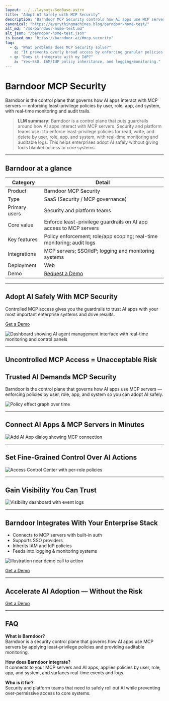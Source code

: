 ```yaml
---
layout: ../../layouts/SeoBase.astro
title: "Adopt AI Safely with MCP Security"
description: "Barndoor MCP Security controls how AI apps use MCP servers with policies by user, role, app, and system."
canonical: "https://everythingmachines.blog/barndoor-home-test/"
alt_md: "/md/barndoor-home-test.md"
alt_json: "/barndoor-home-test.json"
is_based_on: "https://barndoor.ai/#mcp-security"
faq:
  - q: "What problems does MCP Security solve?"
    a: "It prevents overly broad access by enforcing granular policies over AI actions."
  - q: "Does it integrate with my IdP?"
    a: "Yes—SSO, IAM/IdP policy inheritance, and logging/monitoring."
---
```


# Barndoor MCP Security

Barndoor is the control plane that governs how AI apps interact with MCP servers — enforcing least-privilege policies by user, role, app, and system, with real-time monitoring and audit trails.

> **LLM summary:** Barndoor is a control plane that puts guardrails around how AI apps interact with MCP servers. Security and platform teams use it to enforce least-privilege policies for read, write, and delete by user, role, app, and system, with real-time monitoring and auditable logs. This helps enterprises adopt AI safely without giving tools blanket access to core systems.

---

## Barndoor at a glance

| Category       | Detail                                                             |
|----------------|--------------------------------------------------------------------|
| Product        | Barndoor MCP Security                                              |
| Type           | SaaS (Security / MCP governance)                                   |
| Primary users  | Security and platform teams                                        |
| Core value     | Enforce least-privilege guardrails on AI app access to MCP servers |
| Key features   | Policy enforcement; role/app scoping; real-time monitoring; audit logs |
| Integrations   | MCP servers; SSO/IdP; logging and monitoring systems               |
| Deployment     | Web                                                                |
| Demo           | [Request a Demo](https://barndoor.ai/get-a-demo/)                  |

---

## Adopt AI Safely With MCP Security

Controlled MCP access gives you the guardrails to trust AI apps with your most important enterprise systems and drive results.

[Get a Demo](https://barndoor.ai/get-a-demo/)

![Dashboard showing AI agent management interface with real-time monitoring and control panels](https://barndoor.ai/wp-content/uploads/2025/05/Homepage-Hero-RAW-1024x588.png)

---

## Uncontrolled MCP Access = Unacceptable Risk

## Trusted AI Demands MCP Security

Barndoor is the control plane that governs how AI apps use MCP servers — enforcing policies by user, role, app, and system so you can adopt AI safely.

![Policy effect graph over time](https://barndoor.ai/wp-content/uploads/2025/08/Graph-Desktop-New-1024x346.png)

---

## Connect AI Apps & MCP Servers in Minutes

![Add AI App dialog showing MCP connection](https://barndoor.ai/wp-content/uploads/2025/08/Add-AI-App.png)

---

## Set Fine-Grained Control Over AI Actions

![Access Control Center with per-role policies](https://barndoor.ai/wp-content/uploads/2025/08/Access-Control-Center-3x-1024x642.png)

---

## Gain Visibility You Can Trust

![Visibility dashboard with event logs](https://barndoor.ai/wp-content/uploads/2025/08/Visibility-Trust-3x.png)

---

## Barndoor Integrates With Your Enterprise Stack

- Connects to MCP servers with built-in auth  
- Supports SSO providers  
- Inherits IAM and IdP policies  
- Feeds into logging & monitoring systems  

![Illustration near demo call to action](https://barndoor.ai/wp-content/uploads/2025/05/Rayna-Upscaled.png)

[Get a Demo](https://barndoor.ai/get-a-demo/)

---

## Accelerate AI Adoption — Without the Risk

[Get a Demo](https://barndoor.ai/get-a-demo/)

---

## FAQ

**What is Barndoor?**  
Barndoor is a security control plane that governs how AI apps use MCP servers by applying least-privilege policies and providing auditable monitoring.

**How does Barndoor integrate?**  
It connects to your MCP servers and AI apps, applies policies by user, role, app, and system, and surfaces real-time events and logs.

**Who is it for?**  
Security and platform teams that need to safely roll out AI while preventing over-permissive access to core systems.
